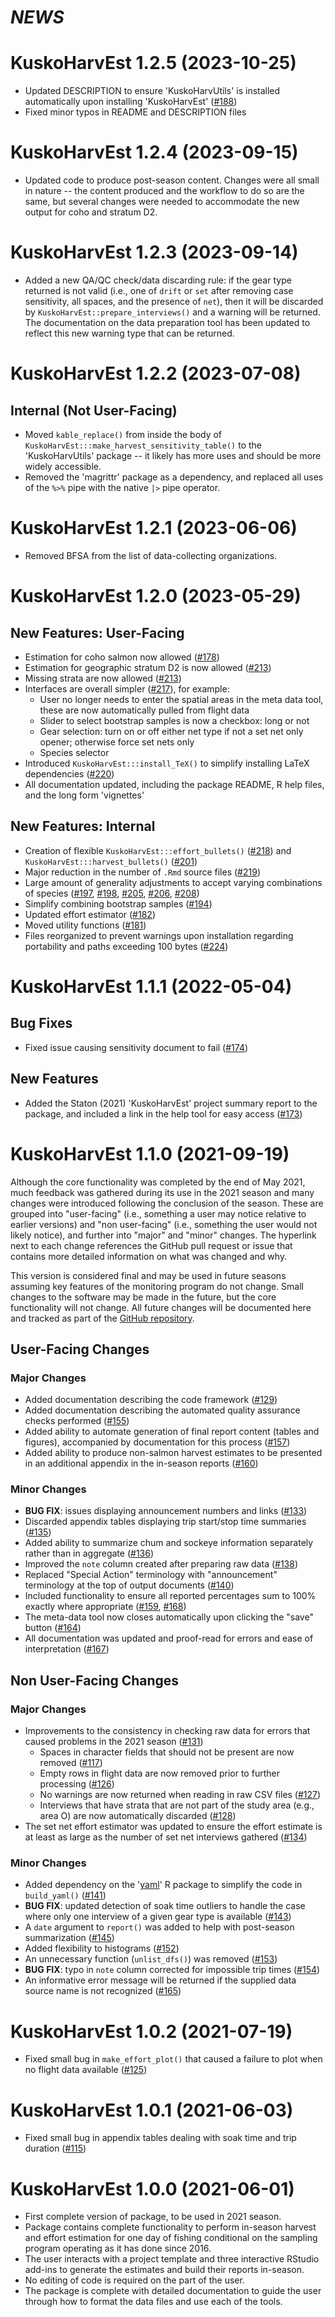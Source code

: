 # *NEWS*

# KuskoHarvEst 1.2.5 (2023-10-25)

* Updated DESCRIPTION to ensure 'KuskoHarvUtils' is installed automatically upon installing 'KuskoHarvEst' ([#188](https://www.github.com/bstaton1/KuskoHarvEst/issues/188))
* Fixed minor typos in README and DESCRIPTION files

# KuskoHarvEst 1.2.4 (2023-09-15)

* Updated code to produce post-season content. Changes were all small in nature -- the content produced and the workflow to do so are the same, but several changes were needed to accommodate the new output for coho and stratum D2.

# KuskoHarvEst 1.2.3 (2023-09-14)

* Added a new QA/QC check/data discarding rule: if the gear type returned is not valid (i.e., one of `drift` or `set` after removing case sensitivity, all spaces, and the presence of `net`), then it will be discarded by `KuskoHarvEst::prepare_interviews()` and a warning will be returned. The documentation on the data preparation tool has been updated to reflect this new warning type that can be returned.

# KuskoHarvEst 1.2.2 (2023-07-08)

## Internal (Not User-Facing)

* Moved `kable_replace()` from inside the body of `KuskoHarvEst:::make_harvest_sensitivity_table()` to the 'KuskoHarvUtils' package -- it likely has more uses and should be more widely accessible.
* Removed the 'magrittr' package as a dependency, and replaced all uses of the `%>%` pipe with the native `|>` pipe operator. 

# KuskoHarvEst 1.2.1 (2023-06-06)

* Removed BFSA from the list of data-collecting organizations.

# KuskoHarvEst 1.2.0 (2023-05-29)

## New Features: User-Facing

* Estimation for coho salmon now allowed ([#178](https://www.github.com/bstaton1/KuskoHarvEst/issues/178))
* Estimation for geographic stratum D2 is now allowed ([#213](https://www.github.com/bstaton1/KuskoHarvEst/pull/213))
* Missing strata are now allowed ([#213](https://www.github.com/bstaton1/KuskoHarvEst/pull/213))
* Interfaces are overall simpler ([#217](https://www.github.com/bstaton1/KuskoHarvEst/pull/217)), for example:
  * User no longer needs to enter the spatial areas in the meta data tool, these are now automatically pulled from flight data
  * Slider to select bootstrap samples is now a checkbox: long or not
  * Gear selection: turn on or off either net type if not a set net only opener; otherwise force set nets only
  * Species selector
* Introduced `KuskoHarvEst:::install_TeX()` to simplify installing LaTeX dependencies ([#220](https://www.github.com/bstaton1/KuskoHarvEst/pull/220))
* All documentation updated, including the package README, R help files, and the long form 'vignettes'

## New Features: Internal

* Creation of flexible `KuskoHarvEst:::effort_bullets()` ([#218](https://www.github.com/bstaton1/KuskoHarvEst/pull/218)) and `KuskoHarvEst:::harvest_bullets()` ([#201](https://www.github.com/bstaton1/KuskoHarvEst/issues/201))
* Major reduction in the number of `.Rmd` source files ([#219](https://www.github.com/bstaton1/KuskoHarvEst/pull/2))
* Large amount of generality adjustments to accept varying combinations of species ([#197](https://www.github.com/bstaton1/KuskoHarvEst/pull/197), [#198](https://www.github.com/bstaton1/KuskoHarvEst/pull/198), [#205](https://www.github.com/bstaton1/KuskoHarvEst/pull/205), [#206](https://www.github.com/bstaton1/KuskoHarvEst/pull/206), [#208](https://www.github.com/bstaton1/KuskoHarvEst/208))
* Simplify combining bootstrap samples ([#194](https://www.github.com/bstaton1/KuskoHarvEst/pull/194))
* Updated effort estimator ([#182](https://www.github.com/bstaton1/KuskoHarvEst/pull/182))
* Moved utility functions ([#181](https://www.github.com/bstaton1/KuskoHarvEst/pull/181))
* Files reorganized to prevent warnings upon installation regarding portability and paths exceeding 100 bytes ([#224](https://www.github.com/bstaton1/KuskoHarvEst/pull/224))

# KuskoHarvEst 1.1.1 (2022-05-04)

## Bug Fixes

* Fixed issue causing sensitivity document to fail ([#174](https://www.github.com/bstaton1/KuskoHarvEst/pull/174))

## New Features

* Added the Staton (2021) 'KuskoHarvEst' project summary report to the package, and included a link in the help tool for easy access ([#173](https://www.github.com/bstaton1/KuskoHarvEst/pull/173))

# KuskoHarvEst 1.1.0 (2021-09-19)

Although the core functionality was completed by the end of May 2021, much feedback was gathered during its use in the 2021 season and many changes were introduced following the conclusion of the season.
These are grouped into "user-facing" (i.e., something a user may notice relative to earlier versions) and "non user-facing" (i.e., something the user would not likely notice), and further into "major" and "minor" changes.
The hyperlink next to each change references the GitHub pull request or issue that contains more detailed information on what was changed and why.

This version is considered final and may be used in future seasons assuming key features of the monitoring program do not change.
Small changes to the software may be made in the future, but the core functionality will not change.
All future changes will be documented here and tracked as part of the [GitHub repository](https://github.com/bstaton1/KuskoHarvEst).

## User-Facing Changes

### Major Changes

* Added documentation describing the code framework ([#129](https://www.github.com/bstaton1/KuskoHarvEst/pull/129))
* Added documentation describing the automated quality assurance checks performed ([#155](https://www.github.com/bstaton1/KuskoHarvEst/pull/155))
* Added ability to automate generation of final report content (tables and figures), accompanied by documentation for this process ([#157](https://www.github.com/bstaton1/KuskoHarvEst/pull/157))
* Added ability to produce non-salmon harvest estimates to be presented in an additional appendix in the in-season reports ([#160](https://www.github.com/bstaton1/KuskoHarvEst/160))

### Minor Changes

* **BUG FIX**: issues displaying announcement numbers and links ([#133](https://www.github.com/bstaton1/KuskoHarvEst/pull/133))
* Discarded appendix tables displaying trip start/stop time summaries ([#135](https://www.github.com/bstaton1/KuskoHarvEst/pull/135))
* Added ability to summarize chum and sockeye information separately rather than in aggregate ([#136](https://www.github.com/bstaton1/KuskoHarvEst/pull/136))
* Improved the `note` column created after preparing raw data ([#138](https://www.github.com/bstaton1/KuskoHarvEst/pull/138))
* Replaced "Special Action" terminology with "announcement" terminology at the top of output documents ([#140](https://www.github.com/bstaton1/KuskoHarvEst/pull/140))
* Included functionality to ensure all reported percentages sum to 100% exactly where appropriate ([#159](https://www.github.com/bstaton1/KuskoHarvEst/pull/159), [#168](https://www.github.com/bstaton1/KuskoHarvEst/pull/168))
* The meta-data tool now closes automatically upon clicking the "save" button ([#164](https://www.github.com/bstaton1/KuskoHarvEst/pull/164))
* All documentation was updated and proof-read for errors and ease of interpretation ([#167](https://www.github.com/bstaton1/KuskoHarvEst/pull/167))

## Non User-Facing Changes

### Major Changes

* Improvements to the consistency in checking raw data for errors that caused problems in the 2021 season ([#131](https://www.github.com/bstaton1/KuskoHarvEst/pull/131))
  * Spaces in character fields that should not be present are now removed ([#117](https://www.github.com/bstaton1/KuskoHarvEst/issues/117))
  * Empty rows in flight data are now removed prior to further processing ([#126](https://www.github.com/bstaton1/KuskoHarvEst/issues/126))
  * No warnings are now returned when reading in raw CSV files ([#127](https://www.github.com/bstaton1/KuskoHarvEst/issues/127))
  * Interviews that have strata that are not part of the study area (e.g., area O) are now automatically discarded ([#128](https://www.github.com/bstaton1/KuskoHarvEst/isues/128))
* The set net effort estimator was updated to ensure the effort estimate is at least as large as the number of set net interviews gathered ([#134](https://www.github.com/bstaton1/KuskoHarvEst/pull/134))

### Minor Changes

* Added dependency on the '[yaml]([https://CRAN.R-project.org/package=yaml](https://cran.r-project.org/package=yaml))' R package to simplify the code in `build_yaml()` ([#141](https://www.github.com/bstaton1/KuskoHarvEst/pull/141))
* **BUG FIX**: updated detection of soak time outliers to handle the case where only one interview of a given gear type is available ([#143](https://www.github.com/bstaton1/KuskoHarvEst/pull/143))
* A `date` argument to `report()` was added to help with post-season summarization ([#145](https://www.github.com/bstaton1/KuskoHarvEst/pull/145))
* Added flexibility to histograms ([#152](https://www.github.com/bstaton1/KuskoHarvEst/pull/152))
* An unnecessary function (`unlist_dfs()`) was removed ([#153](https://www.github.com/bstaton1/KuskoHarvEst/pull/153))
* **BUG FIX**: typo in `note` column corrected for impossible trip times ([#154](https://www.github.com/bstaton1/KuskoHarvEst/pull/154))
* An informative error message will be returned if the supplied data source name is not recognized ([#165](https://www.github.com/bstaton1/KuskoHarvEst/pull/165))

# KuskoHarvEst 1.0.2 (2021-07-19)

* Fixed small bug in `make_effort_plot()` that caused a failure to plot when no flight data available ([#125](https://www.github.com/bstaton1/KuskoHarvEst/pull/125))

# KuskoHarvEst 1.0.1 (2021-06-03)

* Fixed small bug in appendix tables dealing with soak time and trip duration ([#115](https://www.github.com/bstaton1/KuskoHarvEst/pull/115))

# KuskoHarvEst 1.0.0 (2021-06-01)

* First complete version of package, to be used in 2021 season.
* Package contains complete functionality to perform in-season harvest and effort estimation for one day of fishing conditional on the sampling program operating as it has done since 2016.
* The user interacts with a project template and three interactive RStudio add-ins to generate the estimates and build their reports in-season.
* No editing of code is required on the part of the user.
* The package is complete with detailed documentation to guide the user through how to format the data files and use each of the tools.

